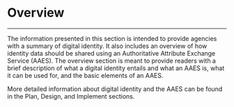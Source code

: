 # Overview
---------------------

The information presented in this section is intended to provide agencies with a summary of digital identity. It also includes an overview of how identity data should be shared using an Authoritative Attribute Exchange Service (AAES). The overview section is meant to provide readers with a brief description of what a digital identity entails and what an AAES is, what it can be used for, and the basic elements of an AAES.

More detailed information about digital identity and the AAES can be found in the Plan, Design, and Implement sections.



